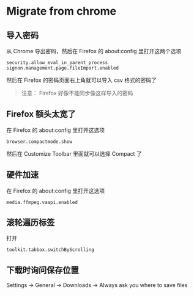 # Migrate from chrome

## 导入密码

从 Chrome 导出密码，然后在 Firefox 的 about:config 里打开这两个选项

```plain
security.allow_eval_in_parent_process
signon.management.page.fileImport.enabled
```

然后在 Firefox 的密码页面右上角就可以导入 csv 格式的密码了

> 注意： Firefox 好像不能同步像这样导入的密码

## Firefox 额头太宽了

在 Firefox 的 about:config 里打开这选项

```plain
browser.compactmode.show
```

然后在 Customize Toolbar 里面就可以选择 Compact 了

## 硬件加速

在 Firefox 的 about:config 里打开这选项

```plain
media.ffmpeg.vaapi.enabled
```

## 滚轮遍历标签

打开

```plain
toolkit.tabbox.switchByScrolling
```

## 下载时询问保存位置

Settings -> General -> Downloads -> Always ask you where to save files
